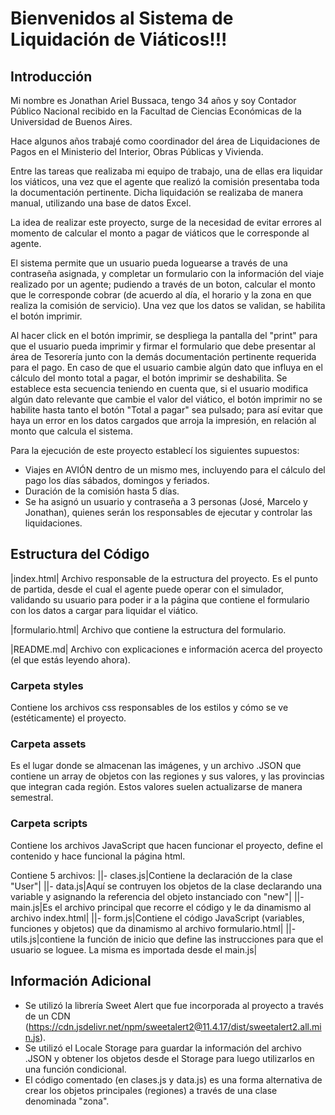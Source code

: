 # Bienvenidos al Sistema de Liquidación de Viáticos!!!

## Introducción

Mi nombre es Jonathan Ariel Bussaca, tengo 34 años y soy Contador Público Nacional recibido en la Facultad de Ciencias Económicas de la Universidad de Buenos Aires.

Hace algunos años trabajé como coordinador del área de Liquidaciones de Pagos en el Ministerio del Interior, Obras Públicas y Vivienda.

Entre las tareas que realizaba mi equipo de trabajo, una de ellas era liquidar los viáticos, una vez que el agente que realizó la comisión presentaba toda la documentación pertinente. Dicha liquidación se realizaba de manera manual, utilizando una base de datos Excel.

La idea de realizar este proyecto, surge de la necesidad de evitar errores al momento de calcular el monto a pagar de viáticos que le corresponde al agente.

El sistema permite que un usuario pueda loguearse a través de una contraseña asignada, y completar un formulario con la información del viaje realizado por un agente; pudiendo a través de un boton, calcular el monto que le corresponde cobrar (de acuerdo al día, el horario y la zona en que realiza la comisión de servicio). Una vez que los datos se validan, se habilita el botón imprimir. 

Al hacer click en el botón imprimir, se despliega la pantalla del "print" para que el usuario pueda imprimir y firmar el formulario que debe presentar al área de Tesorería junto con la demás documentación pertinente requerida para el pago. En caso de que el usuario cambie algún dato que influya en el cálculo del monto total a pagar, el botón imprimir se deshabilita. Se establece esta secuencia teniendo en cuenta que, si el usuario modifica algún dato relevante que cambie el valor del viático, el botón imprimir no se habilite hasta tanto el botón "Total a pagar" sea pulsado; para así evitar que haya un error en los datos cargados que arroja la impresión, en relación al monto que calcula el sistema.

Para la ejecución de este proyecto establecí los siguientes supuestos:
* Viajes en AVIÓN dentro de un mismo mes, incluyendo para el cálculo del pago los días sábados, domingos y feriados.
* Duración de la comisión hasta 5 días.
* Se ha asignó un usuario y contraseña a 3 personas (José, Marcelo y Jonathan), quienes serán los responsables de ejecutar y controlar las liquidaciones.

## Estructura del Código

|index.html| Archivo responsable de la estructura del proyecto. Es el punto de partida, desde el cual el agente puede operar con el simulador, validando su usuario para poder ir a la página que contiene el formulario con los datos a cargar para liquidar el viático.

|formulario.html| Archivo que contiene la estructura del formulario.

|README.md| Archivo con explicaciones e información acerca del proyecto (el que estás leyendo ahora).

### Carpeta styles

Contiene los archivos css responsables de los estilos y cómo se ve (estéticamente) el proyecto.

### Carpeta assets

Es el lugar donde se almacenan las imágenes, y un archivo .JSON que contiene un array de objetos con las regiones y sus valores, y las provincias que integran cada región. Estos valores suelen actualizarse de manera semestral.

### Carpeta scripts

Contiene los archivos JavaScript que hacen funcionar el proyecto, define el contenido y hace funcional la página html. 

Contiene 5 archivos:
|\|- clases.js|Contiene la declaración de la clase "User"|
|\|- data.js|Aquí se contruyen los objetos de la clase declarando una variable y asignando la referencia del objeto instanciado con "new"|
|\|- main.js|Es el archivo principal que recorre el código y le da dinamismo al archivo index.html|
|\|- form.js|Contiene el código JavaScript (variables, funciones y objetos) que da dinamismo al archivo formulario.html|
|\|- utils.js|contiene la función de inicio que define las instrucciones para que el usuario se loguee. La misma es importada desde el main.js|

## Información Adicional

* Se utilizó la librería Sweet Alert que fue incorporada al proyecto a través de un CDN (https://cdn.jsdelivr.net/npm/sweetalert2@11.4.17/dist/sweetalert2.all.min.js).
* Se utilizó el Locale Storage para guardar la información del archivo .JSON y obtener los objetos desde el Storage para luego utilizarlos en una función condicional.
* El código comentado (en clases.js y data.js) es una forma alternativa de crear los objetos principales (regiones) a través de una clase denominada "zona".


